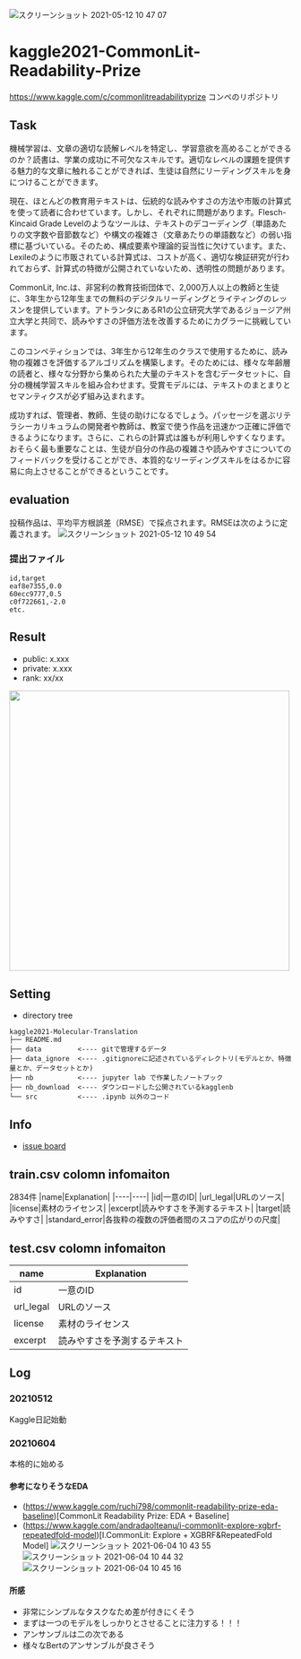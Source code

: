 ![スクリーンショット 2021-05-12 10 47 07](https://user-images.githubusercontent.com/56621409/117906193-6a0c3b80-b30f-11eb-897a-55d6f74bb145.png)
# kaggle2021-CommonLit-Readability-Prize
https://www.kaggle.com/c/commonlitreadabilityprize コンペのリポジトリ
## Task
機械学習は、文章の適切な読解レベルを特定し、学習意欲を高めることができるのか？読書は、学業の成功に不可欠なスキルです。適切なレベルの課題を提供する魅力的な文章に触れることができれば、生徒は自然にリーディングスキルを身につけることができます。

現在、ほとんどの教育用テキストは、伝統的な読みやすさの方法や市販の計算式を使って読者に合わせています。しかし、それぞれに問題があります。Flesch-Kincaid Grade Levelのようなツールは、テキストのデコーディング（単語あたりの文字数や音節数など）や構文の複雑さ（文章あたりの単語数など）の弱い指標に基づいている。そのため、構成要素や理論的妥当性に欠けています。また、Lexileのように市販されている計算式は、コストが高く、適切な検証研究が行われておらず、計算式の特徴が公開されていないため、透明性の問題があります。

CommonLit, Inc.は、非営利の教育技術団体で、2,000万人以上の教師と生徒に、3年生から12年生までの無料のデジタルリーディングとライティングのレッスンを提供しています。アトランタにあるR1の公立研究大学であるジョージア州立大学と共同で、読みやすさの評価方法を改善するためにカグラーに挑戦しています。

このコンペティションでは、3年生から12年生のクラスで使用するために、読み物の複雑さを評価するアルゴリズムを構築します。そのためには、様々な年齢層の読者と、様々な分野から集められた大量のテキストを含むデータセットに、自分の機械学習スキルを組み合わせます。受賞モデルには、テキストのまとまりとセマンティクスが必ず組み込まれます。

成功すれば、管理者、教師、生徒の助けになるでしょう。パッセージを選ぶリテラシーカリキュラムの開発者や教師は、教室で使う作品を迅速かつ正確に評価できるようになります。さらに、これらの計算式は誰もが利用しやすくなります。おそらく最も重要なことは、生徒が自分の作品の複雑さや読みやすさについてのフィードバックを受けることができ、本質的なリーディングスキルをはるかに容易に向上させることができるということです。

## evaluation
投稿作品は、平均平方根誤差（RMSE）で採点されます。RMSEは次のように定義されます。
![スクリーンショット 2021-05-12 10 49 54](https://user-images.githubusercontent.com/56621409/117906406-ccfdd280-b30f-11eb-8903-0bb7a26c5020.png)

### 提出ファイル
```
id,target
eaf8e7355,0.0
60ecc9777,0.5
c0f722661,-2.0
etc.
```

## Result
  - public: x.xxx
  - private: x.xxx
  - rank: xx/xx

 <img src='' width='500'>

  
## Setting
* directory tree
```
kaggle2021-Molecular-Translation
├── README.md
├── data         <---- gitで管理するデータ
├── data_ignore  <---- .gitignoreに記述されているディレクトリ(モデルとか、特徴量とか、データセットとか)
├── nb           <---- jupyter lab で作業したノートブック
├── nb_download  <---- ダウンロードした公開されているkagglenb
└── src          <---- .ipynb 以外のコード
```
## Info
- [issue board](https://github.com/Hiroki29/kaggle2021-Molecular-Translation/projects/1)  

## train.csv colomn infomaiton
2834件
|name|Explanation|
|----|----|
|id|一意のID|
|url_legal|URLのソース|
|license|素材のライセンス|
|excerpt|読みやすさを予測するテキスト|
|target|読みやすさ|
|standard_error|各抜粋の複数の評価者間のスコアの広がりの尺度|

## test.csv colomn infomaiton
|name|Explanation|
|----|----|
|id|一意のID|
|url_legal|URLのソース|
|license|素材のライセンス|
|excerpt|読みやすさを予測するテキスト|


## Log
### 20210512
Kaggle日記始動

### 20210604
本格的に始める
#### 参考になりそうなEDA
* (https://www.kaggle.com/ruchi798/commonlit-readability-prize-eda-baseline)[CommonLit Readability Prize: EDA + Baseline]
* (https://www.kaggle.com/andradaolteanu/i-commonlit-explore-xgbrf-repeatedfold-model)[I.CommonLit: Explore + XGBRF&RepeatedFold Model]
![スクリーンショット 2021-06-04 10 43 55](https://user-images.githubusercontent.com/56621409/120733255-c551d800-c521-11eb-9cb1-21fd40a22570.png)
![スクリーンショット 2021-06-04 10 44 32](https://user-images.githubusercontent.com/56621409/120733301-dbf82f00-c521-11eb-8c2a-f720993c2c12.png)
![スクリーンショット 2021-06-04 10 45 16](https://user-images.githubusercontent.com/56621409/120733355-f5997680-c521-11eb-80bf-e9790eabd752.png)

#### 所感
* 非常にシンプルなタスクなため差が付きにくそう
* まずは一つのモデルをしっかりとさせることに注力する！！！
* アンサンブルは二の次である
* 様々なBertのアンサンブルが良さそう

